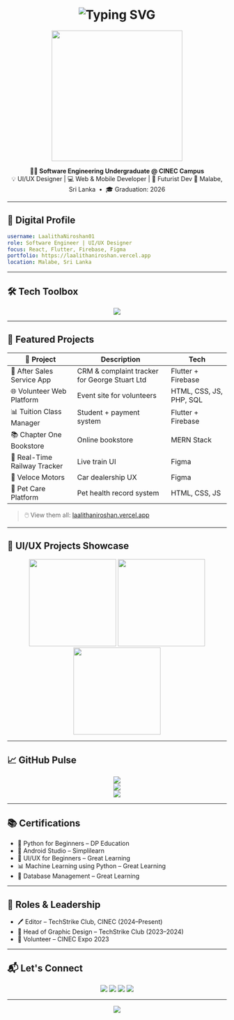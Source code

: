 
<!-- Futuristic & Stylish GitHub Profile README for Laalitha Niroshan -->

<h1 align="center">
  <img src="https://readme-typing-svg.demolab.com?font=Orbitron&size=24&duration=3000&pause=1000&color=00F7FF&center=true&vCenter=true&width=435&lines=Hi+%F0%9F%91%8B+I'm+Laalitha+Niroshan;Software+Engineer+%7C+UI%2FUX+Designer;Futurist.+Creator.+Builder." alt="Typing SVG" />
</h1>

<p align="center">
  <img src="https://media.giphy.com/media/qgQUggAC3Pfv687qPC/giphy.gif" width="300" />
</p>

<p align="center">
  <strong>👨‍💻 Software Engineering Undergraduate @ CINEC Campus</strong> <br>
  💡 UI/UX Designer | 💻 Web & Mobile Developer | 🌟 Futurist Dev  
  📍 Malabe, Sri Lanka &nbsp;&bull;&nbsp; 🎓 Graduation: 2026
</p>

---

## 🧬 Digital Profile

```yaml
username: LaalithaNiroshan01
role: Software Engineer | UI/UX Designer
focus: React, Flutter, Firebase, Figma
portfolio: https://laalithaniroshan.vercel.app
location: Malabe, Sri Lanka
```

---

## 🛠️ Tech Toolbox

<p align="center">
  <img src="https://skillicons.dev/icons?i=html,css,js,react,nodejs,flutter,firebase,mongodb,figma,vscode,github,python,java,c,cpp" />
</p>

---

## 🚀 Featured Projects

| 🚀 Project | Description | Tech |
|-----------|-------------|------|
| 📱 After Sales Service App | CRM & complaint tracker for George Stuart Ltd | Flutter + Firebase |
| 🌐 Volunteer Web Platform | Event site for volunteers | HTML, CSS, JS, PHP, SQL |
| 📊 Tuition Class Manager | Student + payment system | Flutter + Firebase |
| 📚 Chapter One Bookstore | Online bookstore | MERN Stack |
| 🚆 Real-Time Railway Tracker | Live train UI | Figma |
| 🚗 Veloce Motors | Car dealership UX | Figma |
| 🐶 Pet Care Platform | Pet health record system | HTML, CSS, JS |

> 🖱️ View them all: [laalithaniroshan.vercel.app](https://laalithaniroshan.vercel.app)

---

## 🎨 UI/UX Projects Showcase

<p align="center">
  <img src="https://media.giphy.com/media/LMt9638dO8dftAjtco/giphy.gif" width="200" /> 
  <img src="https://media.giphy.com/media/f3iwJFOVOwuy7K6FFw/giphy.gif" width="200" />
  <img src="https://media.giphy.com/media/kH1DBkPNyZPOk0BxrM/giphy.gif" width="200" /> 
</p>

---

## 📈 GitHub Pulse

<p align="center">
  <img src="https://github-readme-stats.vercel.app/api?username=LaalithaNiroshan01&show_icons=true&theme=tokyonight&hide_border=true&border_radius=12&count_private=true" />
  <br />
  <img src="https://github-readme-streak-stats.herokuapp.com/?user=LaalithaNiroshan01&theme=tokyonight&hide_border=true&border_radius=12" />
  <br />
  <img src="https://github-profile-summary-cards.vercel.app/api/cards/profile-details?username=LaalithaNiroshan01&theme=tokyonight" />
</p>

---

## 📚 Certifications

- 🐍 Python for Beginners – DP Education  
- 📱 Android Studio – Simplilearn  
- 🎨 UI/UX for Beginners – Great Learning  
- 📊 Machine Learning using Python – Great Learning  
- 💽 Database Management – Great Learning

---

## 🧠 Roles & Leadership

- 🖊️ Editor – TechStrike Club, CINEC (2024–Present)  
- 🎨 Head of Graphic Design – TechStrike Club (2023–2024)  
- 🙌 Volunteer – CINEC Expo 2023  

---

## 📬 Let's Connect

<p align="center">
  <a href="mailto:laalithaniroshan@gmail.com"><img src="https://img.shields.io/badge/Gmail-D14836?style=for-the-badge&logo=gmail&logoColor=white"></a>
  <a href="https://linkedin.com/in/laalitha-gunarathna-6a015b289"><img src="https://img.shields.io/badge/LinkedIn-0A66C2?style=for-the-badge&logo=linkedin&logoColor=white"></a>
  <a href="https://github.com/LaalithaNiroshan01"><img src="https://img.shields.io/badge/GitHub-181717?style=for-the-badge&logo=github&logoColor=white"></a>
  <a href="https://laalithaniroshan.vercel.app"><img src="https://img.shields.io/badge/Portfolio-000?style=for-the-badge&logo=vercel&logoColor=white"></a>
</p>

---

<p align="center">
  <img src="https://quotes-github-readme.vercel.app/api?type=horizontal&theme=tokyonight" />
</p>
